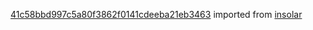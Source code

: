 [41c58bbd997c5a80f3862f0141cdeeba21eb3463](https://github.com/insolar/insolar/commit/41c58bbd997c5a80f3862f0141cdeeba21eb3463) imported from [insolar](https://github.com/insolar/insolar)
